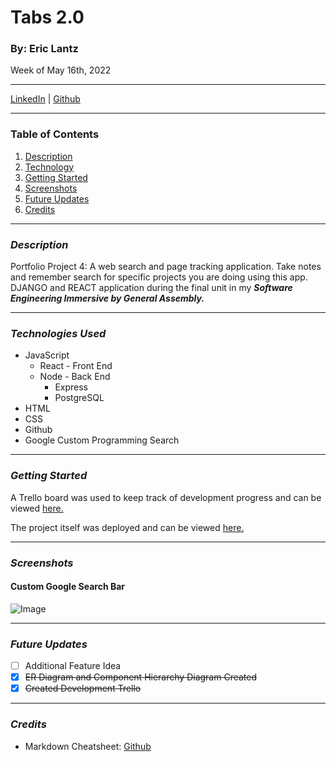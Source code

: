 # Tabs 2.0
### By: Eric Lantz

Week of May 16th, 2022
***
[LinkedIn](https://www.linkedin.com/in/eric-lantz/) | [Github](https://github.com/ericmlantz)
***
### **Table of Contents**
1. [Description](#description)
2. [Technology](#technology)
3. [Getting Started](#started)
4. [Screenshots](#screenshots)
5. [Future Updates](#updates)
6. [Credits](#updates)
***

### ***Description***
<a id="description"></a>

Portfolio Project 4: A web search and page tracking application. Take notes and remember search for specific projects you are doing using this app. DJANGO and REACT application during the final unit in my ***Software Engineering Immersive by General Assembly.***
***
<a id="technology"></a>
### ***Technologies Used***
* JavaScript
  * React - Front End
  * Node - Back End
    * Express
    * PostgreSQL
* HTML
* CSS
* Github
* Google Custom Programming Search

***
<a id="started"></a>
### ***Getting Started***
A Trello board was used to keep track of development progress and can be viewed [here.](https://trello.com/b/NJw6FmQ6/tabs-20)

The project itself was deployed and can be viewed [here.](https://tabs2-frontend.herokuapp.com/)
***
### ***Screenshots***
<a id="screenshots"></a>

#### **Custom Google Search Bar**
![Image](https://i.imgur.com/1gaJHRK.png)
***
<a id="updates"></a>
### ***Future Updates***
- [ ] Additional Feature Idea
- [x] ~~ER Diagram and Component Hierarchy Diagram Created~~ 
- [x] ~~Created Development Trello~~

***

### ***Credits***
<a id="credits"></a>
* Markdown Cheatsheet: [Github](https://github.com/adam-p/markdown-here/wiki/Markdown-Cheatsheet#lists)
